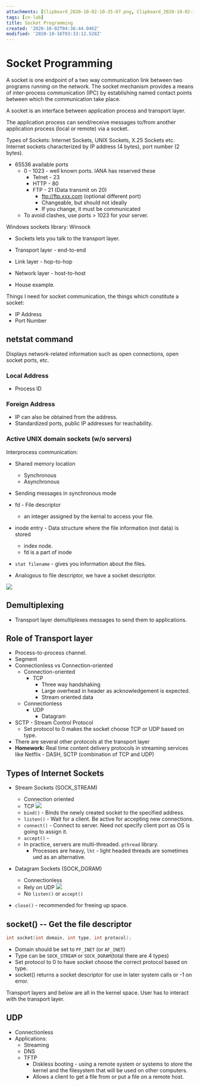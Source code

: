 ```yaml
---
attachments: [Clipboard_2020-10-02-10-35-07.png, Clipboard_2020-10-02-10-58-14.png, Clipboard_2020-10-02-11-07-11.png]
tags: [cn-lab]
title: Socket Programming
created: '2020-10-02T04:36:44.046Z'
modified: '2020-10-16T03:33:12.528Z'
---
```


# Socket Programming
A socket is one endpoint of a two way communication link between two programs running on the network. The socket mechanism provides a means of inter-process communication (IPC) by establishing named contact points between which the communication take place.

A socket is an interface between application process and transport layer.

The application process can send/receive messages to/from another application process (local or remote) via a socket.

Types of Sockets: Internet Sockets, UNIX Sockets, X.25 Sockets etc.
Internet sockets characterized by IP address (4 bytes), port number (2 bytes).
- 65536 available ports
  - 0 - 1023 - well known ports. IANA has reserved these
    - Telnet - 23
    - HTTP - 80
    - FTP - 21 (Data transmit on 20)
      - ftp://ftp.xxx.com (optional different port)
      - Changeable, but should not ideally
      - If you change, it must be communicated
  - To avoid clashes, use ports > 1023 for your server.

Windows sockets library: Winsock

- Sockets lets you talk to the transport layer.

- Transport layer - end-to-end
- Link layer - hop-to-hop
- Network layer - host-to-host

- House example.

Things I need for socket communication, the things which constitute a socket:
  - IP Address
  - Port Number

## netstat command
Displays network-related information such as open connections, open socket ports, etc.

### Local Address
- Process ID

### Foreign Address
- IP can also be obtained from the address.
- Standardized ports, public IP addresses for reachability.

### Active UNIX domain sockets (w/o servers)
Interprocess communication:
- Shared memory location
  - Synchronous
  - Asynchronous
- Sending messages in synchronous mode 

- fd - File descriptor
  - an integer assigned by the kernal to access your file.
- inode entry - Data structure where the file information (not data) is stored 
  - index node.
  - fd is a part of inode

- `stat filename` - gives you information about the files.

- Analogous to file descriptor, we have a socket descriptor.

![](@attachment/Clipboard_2020-10-02-10-35-07.png)

## Demultiplexing

- Transport layer demultiplexes messages to send them to applications.

## Role of Transport layer
- Process-to-process channel.
- Segment
- Connectionless vs Connection-oriented
  - Connection-oriented
    - TCP
      - Three way handshaking
      - Large overhead in header as acknowledgement is expected.
      - Stream oriented data
  - Connectionless
    - UDP
      - Datagram
- SCTP - Stream Control Protocol
  - Set protocol to 0 makes the socket choose TCP or UDP based on type.
- There are several other protocols at the transport layer
- **Homework:** Real time content delivery protocols in streaming services like Netflix - DASH, SCTP (combination of TCP and UDP)

## Types of Internet Sockets
- Stream Sockets (SOCK_STREAM)
  - Connection oriented
  - TCP
  ![](@attachment/Clipboard_2020-10-02-10-58-14.png)
  - `bind()` - Binds the newly created socket to the specified address.
  - `listen()` - Wait for a client. Be active for accepting new connections.
  - `connect()` - Connect to server. Need not specify client port as OS is going to assign it.    
  - `accept()` - 
  - In practice, servers are multi-threaded. `pthread` library.
    - Processes are heavy, `lht` - light headed threads are sometimes ued as an alternative.
- Datagram Sockets (SOCK_DGRAM)
  - Connectionless
  - Rely on UDP
  ![](@attachment/Clipboard_2020-10-02-11-07-11.png)
  - No `listen()` or `accept()`

- `close()` - recommended for freeing up space.

  
## socket() -- Get the file descriptor

```c
int socket(int domain, int type, int protocol);
```

- Domain should be set to `PF_INET` (or `AF_INET`)
- Type can be `SOCK_STREAM` or `SOCK_DGRAM`(total there are 4 types)
- Set protocol to 0 to have socket choose the correct protocol based on type.
- socket() returns a socket descriptor for use in later system calls or -1 on error.

Transport layers and below are all in the kernel space. User has to interact with the transport layer.

## UDP
- Connectionless
- Applications:
  - Streaming
  - DNS
  - TFTP
    - Diskless booting -  using a remote system or systems to store the kernel and the filesystem that will be used on other computers.
    - Allows a client to get a file from or put a file on a remote host.
